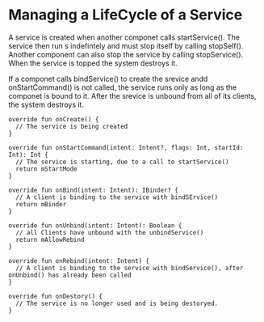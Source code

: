 # Managing a LifeCycle of a Service
A service is created when another componet calls startService(). The service then run s indefintely and must stop itself by calling stopSelf(). Another component can also stop the service by calling stopService(). When the service is topped the system destroys it. 

If a componet calls bindService() to create the srevice andd onStartCommand() is not called, the service runs only as long as the componet is bound to it. After the srevice is unbound from all of its clients, the system destroys it. 


```
override fun onCreate() {
  // The service is being created
}

override fun onStartCommand(intent: Intent?, flags: Int, startId: Int): Int {
  // The service is starting, due to a call to startService()
  return mStartMode
}

override fun onBind(intent: Intent): IBinder? {
  // A client is binding to the service with bindSErvice()
  return mBinder
}

override fun onUnbind(intent: Intent): Boolean {
  // all Clients have unbound with the unbindService()
  return mAllowRebind
}

override fun onRebind(intent: Intent) {
  // A client is binding to the service with bindService(), after onUnbind() has already been called
}

override fun onDestory() {
  // The service is no longer used and is being destoryed. 
}
```
